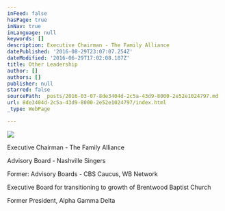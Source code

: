 ```yaml
---
inFeed: false
hasPage: true
inNav: true
inLanguage: null
keywords: []
description: Executive Chairman - The Family Alliance
datePublished: '2016-08-29T23:07:07.254Z'
dateModified: '2016-06-29T17:02:08.187Z'
title: Other Leadership
author: []
authors: []
publisher: null
starred: false
sourcePath: _posts/2016-03-07-8de3404d-2c5a-43d9-8000-2e52e1024797.md
url: 8de3404d-2c5a-43d9-8000-2e52e1024797/index.html
_type: WebPage

---
```

![](https://s3-us-west-2.amazonaws.com/the-grid-img/p/7439d92e391feb3c987260aba89ed7d3b737bcf2.png)

Executive Chairman - The Family Alliance

Advisory Board - Nashville Singers

Former: Advisory Boards - CBS Caucus, WB Network 

Executive Board for transitioning to growth of Brentwood Baptist Church

Former President, Alpha Gamma Delta